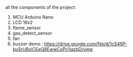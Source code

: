 all the components of the project:
1. MCU Arduino Nano
2. LCD 16x2
3. flame_sensor
4. gas_detect_sensor
5. fan
6. buzzer
demo : https://drive.google.com/file/d/1cS46P-bu5rUBxlCEeQ8EwwCoPc1iazbD/view
